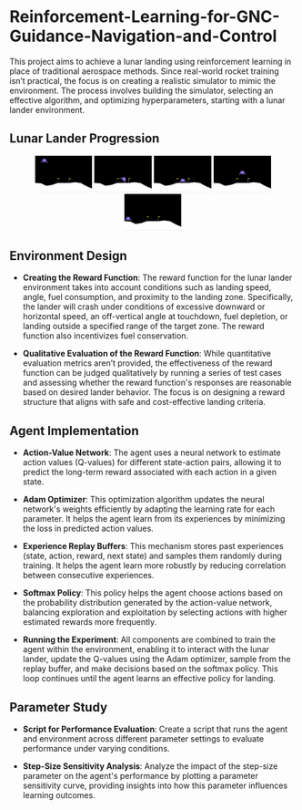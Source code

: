 # Reinforcement-Learning-for-GNC-Guidance-Navigation-and-Control

This project aims to achieve a lunar landing using reinforcement learning in place of traditional aerospace methods. Since real-world rocket training isn’t practical, the focus is on creating a realistic simulator to mimic the environment. The process involves building the simulator, selecting an effective algorithm, and optimizing hyperparameters, starting with a lunar lander environment.

## Lunar Lander Progression

<p align="center">
  <img src="lunar_landar_1.png" alt="Lunar Lander 1" width="20%" />
  <img src="lunar_landar_2.png" alt="Lunar Lander 2" width="20%" />
  <img src="lunar_landar_3.png" alt="Lunar Lander 3" width="20%" />
  <img src="lunar_landar_4.png" alt="Lunar Lander 4" width="20%" />
  <img src="lunar_landar_5.png" alt="Lunar Lander 5" width="20%" />
</p>


## Environment Design

- **Creating the Reward Function**: The reward function for the lunar lander environment takes into account conditions such as landing speed, angle, fuel consumption, and proximity to the landing zone. Specifically, the lander will crash under conditions of excessive downward or horizontal speed, an off-vertical angle at touchdown, fuel depletion, or landing outside a specified range of the target zone. The reward function also incentivizes fuel conservation.

- **Qualitative Evaluation of the Reward Function**: While quantitative evaluation metrics aren’t provided, the effectiveness of the reward function can be judged qualitatively by running a series of test cases and assessing whether the reward function's responses are reasonable based on desired lander behavior. The focus is on designing a reward structure that aligns with safe and cost-effective landing criteria.

## Agent Implementation

- **Action-Value Network**: The agent uses a neural network to estimate action values (Q-values) for different state-action pairs, allowing it to predict the long-term reward associated with each action in a given state.

- **Adam Optimizer**: This optimization algorithm updates the neural network's weights efficiently by adapting the learning rate for each parameter. It helps the agent learn from its experiences by minimizing the loss in predicted action values.

- **Experience Replay Buffers**: This mechanism stores past experiences (state, action, reward, next state) and samples them randomly during training. It helps the agent learn more robustly by reducing correlation between consecutive experiences.

- **Softmax Policy**: This policy helps the agent choose actions based on the probability distribution generated by the action-value network, balancing exploration and exploitation by selecting actions with higher estimated rewards more frequently.

- **Running the Experiment**: All components are combined to train the agent within the environment, enabling it to interact with the lunar lander, update the Q-values using the Adam optimizer, sample from the replay buffer, and make decisions based on the softmax policy. This loop continues until the agent learns an effective policy for landing.

## Parameter Study

- **Script for Performance Evaluation**: Create a script that runs the agent and environment across different parameter settings to evaluate performance under varying conditions.

- **Step-Size Sensitivity Analysis**: Analyze the impact of the step-size parameter on the agent's performance by plotting a parameter sensitivity curve, providing insights into how this parameter influences learning outcomes.
